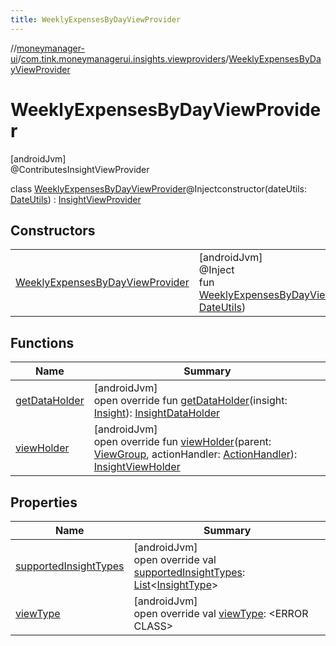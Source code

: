 ```yaml
---
title: WeeklyExpensesByDayViewProvider
---
```

//[moneymanager-ui](../../../index.html)/[com.tink.moneymanagerui.insights.viewproviders](../index.html)/[WeeklyExpensesByDayViewProvider](index.html)



# WeeklyExpensesByDayViewProvider



[androidJvm]\
@ContributesInsightViewProvider



class [WeeklyExpensesByDayViewProvider](index.html)@Injectconstructor(dateUtils: [DateUtils](../../se.tink.utils/-date-utils/index.html)) : [InsightViewProvider](../-insight-view-provider/index.html)



## Constructors


| | |
|---|---|
| [WeeklyExpensesByDayViewProvider](-weekly-expenses-by-day-view-provider.html) | [androidJvm]<br>@Inject<br>fun [WeeklyExpensesByDayViewProvider](-weekly-expenses-by-day-view-provider.html)(dateUtils: [DateUtils](../../se.tink.utils/-date-utils/index.html)) |


## Functions


| Name | Summary |
|---|---|
| [getDataHolder](get-data-holder.html) | [androidJvm]<br>open override fun [getDataHolder](get-data-holder.html)(insight: [Insight](../../com.tink.model.insights/-insight/index.html)): [InsightDataHolder](../-insight-data-holder/index.html) |
| [viewHolder](view-holder.html) | [androidJvm]<br>open override fun [viewHolder](view-holder.html)(parent: [ViewGroup](https://developer.android.com/reference/kotlin/android/view/ViewGroup.html), actionHandler: [ActionHandler](../../com.tink.moneymanagerui.insights.actionhandling/-action-handler/index.html)): [InsightViewHolder](../-insight-view-holder/index.html) |


## Properties


| Name | Summary |
|---|---|
| [supportedInsightTypes](supported-insight-types.html) | [androidJvm]<br>open override val [supportedInsightTypes](supported-insight-types.html): [List](https://kotlinlang.org/api/latest/jvm/stdlib/kotlin.collections/-list/index.html)&lt;[InsightType](../../com.tink.model.insights/-insight-type/index.html)&gt; |
| [viewType](view-type.html) | [androidJvm]<br>open override val [viewType](view-type.html): &lt;ERROR CLASS&gt; |

